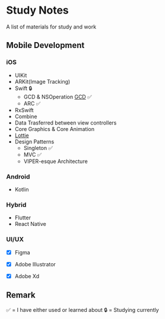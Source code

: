 # Study Notes
A list of materials for study and work

## Mobile Development

### iOS
- UIKit     
- ARKit(Image Tracking)  
- Swift  🔒
    - GCD & NSOperation [GCD](Swifty&#32;Notes/GCD&#32;&&#32;NSOperation.md) <a href="https://github.com/dks333/Study-Notes/blob/master/Swifty%20Notes/GCD%20%26%20NSOperation.md"></a> ✅
    - ARC <a href="https://github.com/dks333/Study-Notes/blob/master/Swifty%20Notes/Automatic%20Reference%20Counting%20(ARC).md"></a>✅
- RxSwift 
- Combine
- Data Trasferred between view controllers
- Core Graphics & Core Animation
- <a href="http://airbnb.io/lottie/#/README">Lottie</a>
- Design Patterns
   - Singleton   ✅
   - MVC   ✅
   - VIPER-esque Architecture

### Android
 - Kotlin
 
### Hybrid 
- Flutter
- React Native

### UI/UX
- [x] Figma 
- [x] Adobe Illustrator 
- [x] Adobe Xd


## Remark
✅ = I have either used or learned about
🔒 = Studying currently
